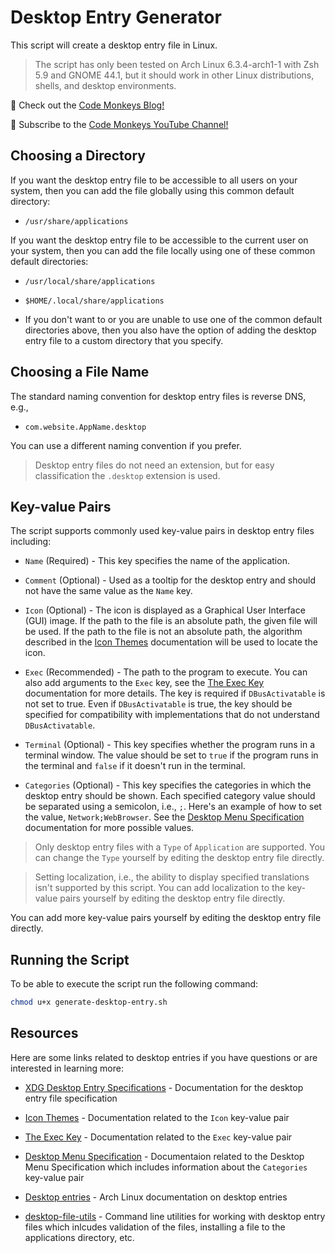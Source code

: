 # Desktop Entry Generator

This script will create a desktop entry file in Linux.

> The script has only been tested on Arch Linux 6.3.4-arch1-1 with Zsh 5.9 and GNOME 44.1, but it should work in other Linux distributions, shells, and desktop environments.

🐒 Check out the [Code Monkeys Blog!](https://www.codemonkeys.tech/ "Code Monkeys Blog!")

🎥 Subscribe to the [Code Monkeys YouTube Channel!](https://www.youtube.com/channel/UCteut5f1PHW8vP29o66z-kg "Code Monkeys YouTube Channel!")

## Choosing a Directory

If you want the desktop entry file to be accessible to all users on your system, then you can add the file globally using this common default directory:

- `/usr/share/applications`

If you want the desktop entry file to be accessible to the current user on your system, then you can add the file locally using one of these common default directories:

- `/usr/local/share/applications`
- `$HOME/.local/share/applications`

- If you don't want to or you are unable to use one of the common default directories above, then you also have the option of adding the desktop entry file to a custom directory that you specify.

## Choosing a File Name

The standard naming convention for desktop entry files is reverse DNS, e.g.,

- `com.website.AppName.desktop`

You can use a different naming convention if you prefer.

> Desktop entry files do not need an extension, but for easy classification the `.desktop` extension is used.

## Key-value Pairs

The script supports commonly used key-value pairs in desktop entry files including:

- `Name` (Required) - This key specifies the name of the application.

- `Comment` (Optional) - Used as a tooltip for the desktop entry and should not have the same value as the `Name` key.

- `Icon` (Optional) - The icon is displayed as a Graphical User Interface (GUI) image. If the path to the file is an absolute path, the given file will be used. If the path to the file is not an absolute path, the algorithm described in the [Icon Themes](https://specifications.freedesktop.org/icon-theme-spec/icon-theme-spec-latest.html) documentation will be used to locate the icon.

- `Exec` (Recommended) - The path to the program to execute. You can also add arguments to the `Exec` key, see the [The Exec Key](https://specifications.freedesktop.org/desktop-entry-spec/desktop-entry-spec-latest.html#exec-variables) documentation for more details. The key is required if `DBusActivatable` is not set to true. Even if `DBusActivatable` is true, the key should be specified for compatibility with implementations that do not understand `DBusActivatable`.

- `Terminal` (Optional) - This key specifies whether the program runs in a terminal window. The value should be set to `true` if the program runs in the terminal and `false` if it doesn't run in the terminal.

- `Categories` (Optional) - This key specifies the categories in which the desktop entry should be shown. Each specified category value should be separated using a semicolon, i.e., `;`. Here's an example of how to set the value, `Network;WebBrowser`. See the [Desktop Menu Specification](https://specifications.freedesktop.org/menu-spec/menu-spec-latest.html) documentation for more possible values.

> Only desktop entry files with a `Type` of `Application` are supported. You can change the `Type` yourself by editing the desktop entry file directly.

> Setting localization, i.e., the ability to display specified translations isn't supported by this script. You can add localization to the key-value pairs yourself by editing the desktop entry file directly.

You can add more key-value pairs yourself by editing the desktop entry file directly.

## Running the Script

To be able to execute the script run the following command:

```sh
chmod u+x generate-desktop-entry.sh
```

## Resources

Here are some links related to desktop entries if you have questions or are interested in learning more:

- [XDG Desktop Entry Specifications](https://specifications.freedesktop.org/desktop-entry-spec/desktop-entry-spec-latest.html) - Documentation for the desktop entry file specification

- [Icon Themes](https://specifications.freedesktop.org/icon-theme-spec/icon-theme-spec-latest.html) - Documentation related to the `Icon` key-value pair

- [The Exec Key](https://specifications.freedesktop.org/desktop-entry-spec/desktop-entry-spec-latest.html#exec-variables) - Documentation related to the `Exec` key-value pair

- [Desktop Menu Specification](https://specifications.freedesktop.org/menu-spec/menu-spec-latest.html) - Documentaion related to the Desktop Menu Specification which includes information about the `Categories` key-value pair

- [Desktop entries](https://wiki.archlinux.org/title/desktop_entries) - Arch Linux documentation on desktop entries

- [desktop-file-utils](https://www.freedesktop.org/wiki/Software/desktop-file-utils/) - Command line utilities for working with desktop entry files which inlcudes validation of the files, installing a file to the applications directory, etc.
